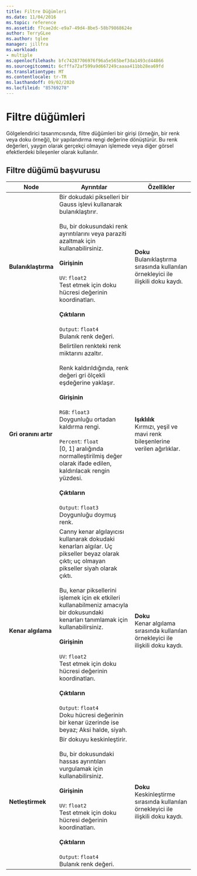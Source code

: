 ```yaml
---
title: Filtre Düğümleri
ms.date: 11/04/2016
ms.topic: reference
ms.assetid: f7cae2dc-e9a7-49d4-8be5-58b79868624e
author: TerryGLee
ms.author: tglee
manager: jillfra
ms.workload:
- multiple
ms.openlocfilehash: bfc74287706976f96a5e565bef3da1493cd44866
ms.sourcegitcommit: 6cfffa72af599a9d667249caaaa411bb28ea69fd
ms.translationtype: MT
ms.contentlocale: tr-TR
ms.lasthandoff: 09/02/2020
ms.locfileid: "85769278"
---
```

# <a name="filter-nodes"></a>Filtre düğümleri

Gölgelendirici tasarımcısında, filtre düğümleri bir girişi (örneğin, bir renk veya doku örneği), bir yapılandırma rengi değerine dönüştürür. Bu renk değerleri, yaygın olarak gerçekçi olmayan işlemede veya diğer görsel efektlerdeki bileşenler olarak kullanılır.

## <a name="filter-node-reference"></a>Filtre düğümü başvurusu

|Node|Ayrıntılar|Özellikler|
|----------|-------------|----------------|
|**Bulanıklaştırma**|Bir dokudaki pikselleri bir Gauss işlevi kullanarak bulanıklaştırır.<br /><br /> Bu, bir dokusundaki renk ayrıntılarını veya paraziti azaltmak için kullanabilirsiniz.<br /><br /> **Girişinin**<br /><br /> `UV`: `float2`<br /> Test etmek için doku hücresi değerinin koordinatları.<br /><br /> **Çıktıların**<br /><br /> `Output`: `float4`<br /> Bulanık renk değeri.|**Doku**<br /> Bulanıklaştırma sırasında kullanılan örnekleyici ile ilişkili doku kaydı.|
|**Gri oranını artır**|Belirtilen renkteki renk miktarını azaltır.<br /><br /> Renk kaldırıldığında, renk değeri gri ölçekli eşdeğerine yaklaşır.<br /><br /> **Girişinin**<br /><br /> `RGB`: `float3`<br /> Doygunluğu ortadan kaldırma rengi.<br /><br /> `Percent`: `float`<br /> [0, 1] aralığında normalleştirilmiş değer olarak ifade edilen, kaldırılacak rengin yüzdesi.<br /><br /> **Çıktıların**<br /><br /> `Output`: `float3`<br /> Doygunluğu doymuş renk.|**Işıklılık**<br /> Kırmızı, yeşil ve mavi renk bileşenlerine verilen ağırlıklar.|
|**Kenar algılama**|Canny kenar algılayıcısı kullanarak dokudaki kenarları algılar. Uç pikseller beyaz olarak çıktı; uç olmayan pikseller siyah olarak çıktı.<br /><br /> Bu, kenar piksellerini işlemek için ek etkileri kullanabilmeniz amacıyla bir dokusundaki kenarları tanımlamak için kullanabilirsiniz.<br /><br /> **Girişinin**<br /><br /> `UV`: `float2`<br /> Test etmek için doku hücresi değerinin koordinatları.<br /><br /> **Çıktıların**<br /><br /> `Output`: `float4`<br /> Doku hücresi değerinin bir kenar üzerinde ise beyaz; Aksi halde, siyah.|**Doku**<br /> Kenar algılama sırasında kullanılan örnekleyici ile ilişkili doku kaydı.|
|**Netleştirmek**|Bir dokuyu keskinleştirir.<br /><br /> Bu, bir dokusundaki hassas ayrıntıları vurgulamak için kullanabilirsiniz.<br /><br /> **Girişinin**<br /><br /> `UV`: `float2`<br /> Test etmek için doku hücresi değerinin koordinatları.<br /><br /> **Çıktıların**<br /><br /> `Output`: `float4`<br /> Bulanık renk değeri.|**Doku**<br /> Keskinleştirme sırasında kullanılan örnekleyici ile ilişkili doku kaydı.|
